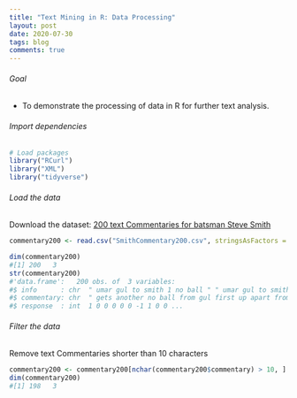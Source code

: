 ```yaml
---
title: "Text Mining in R: Data Processing"
layout: post
date: 2020-07-30
tags: blog
comments: true
---
```

###### Goal
* To demonstrate the processing of data in R for further text analysis.

###### Import dependencies
```r
# Load packages
library("RCurl")
library("XML")
library("tidyverse")
```

###### Load the data
Download the dataset: [200 text Commentaries for batsman Steve Smith](https://swarup-rj.github.io/assets/data/SmithCommentary200.csv)
```r
commentary200 <- read.csv("SmithCommentary200.csv", stringsAsFactors = FALSE)
```

```r
dim(commentary200)
#[1] 200   3
str(commentary200)
#'data.frame':   200 obs. of  3 variables:
#$ info      : chr  " umar gul to smith 1 no ball " " umar gul to smith no run" " umar gul to smith no run" " umar gul to smith no run" ...
#$ commentary: chr  " gets another no ball from gul first up apart from that it was a good delivery yorker that smith just jabbed a "| __truncated__ " this is better in the sense that it was a legal delivery but worse in terms of line giving smith an early chan"| __truncated__ " this was a touch wide again but not as wide as guls smile after he saw this bend away late big reverse swing w"| __truncated__ " gets the line right perhaps its a touch too short though and smith gets behind a solid defence " ...
#$ response  : int  1 0 0 0 0 0 -1 1 0 0 ...
```
###### Filter the data
Remove text Commentaries shorter than 10 characters
```r
commentary200 <- commentary200[nchar(commentary200$commentary) > 10, ]
dim(commentary200)
#[1] 198   3
```
